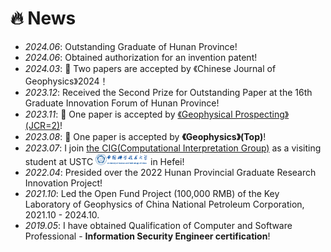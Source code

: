 # 🔥 News
- *2024.06*: Outstanding Graduate of Hunan Province!
- *2024.06*: Obtained authorization for an invention patent!
- *2024.03*: 🎉 Two papers are accepted by 《Chinese Journal of Geophysics》2024！
- *2023.12*: Received the Second Prize for Outstanding Paper at the 16th Graduate Innovation Forum of Hunan Province!
- *2023.11*: 🎉 One paper is accepted by [《Geophysical Prospecting》(JCR=2)](https://onlinelibrary.wiley.com/journal/13652478)!
- *2023.08*: 🎉 One paper is accepted by **《Geophysics》(Top)**!
- *2023.07*: I join [the CIG(Computational Interpretation Group)](https://cig.ustc.edu.cn/people/list.htm) as a visiting student at USTC <img src='./images/logo.png' style='width: 6em;'> in Hefei!
- *2022.04*: Presided over the 2022 Hunan Provincial Graduate Research Innovation Project!
- *2021.10*: Led the Open Fund Project (100,000 RMB) of the Key Laboratory of Geophysics of China National Petroleum Corporation, 2021.10 - 2024.10.
- *2019.05*: I have obtained Qualification of Computer and Software Professional - **Information Security Engineer certification**!